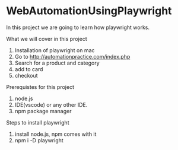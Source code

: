 # WebAutomationUsingPlaywright

In this project we are going to learn how playwright works.

What we will cover in this project
1. Installation of playwright on mac
2. Go to http://automationpractice.com/index.php
3. Search for a product and category
4. add to card
5. checkout

Prerequistes for this project
1. node.js
2. IDE(vscode) or any other IDE.
3. npm package manager

Steps to install playwright
1. install node.js, npm comes with it
2. npm i -D playwright

